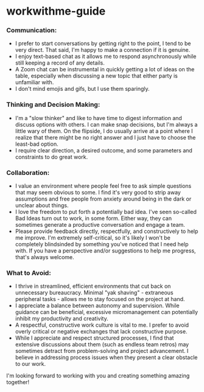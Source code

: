 # workwithme-guide

### Communication:

- I prefer to start conversations by getting right to the point, I tend to be very direct. That said, I'm happy to make a connection if it is genuine.
- I enjoy text-based chat as it allows me to respond asynchronously while still keeping a record of any details.
- A Zoom chat can be instrumental in quickly getting a lot of ideas on the table, especially when discussing a new topic that either party is unfamiliar with.
- I don't mind emojis and gifs, but I use them sparingly.

### Thinking and Decision Making:

- I'm a "slow thinker" and like to have time to digest information and discuss options with others. I can make snap decisions, but I'm always a little wary of them. On the flipside, I do usually arrive at a point where I realize that there might be no right answer and I just have to choose the least-bad option.
- I require clear direction, a desired outcome, and some parameters and constraints to do great work.

### Collaboration:

- I value an environment where people feel free to ask simple questions that may seem obvious to some. I find it's very good to strip away assumptions and free people from anxiety around being in the dark or unclear about things.
- I love the freedom to put forth a potentially bad idea. I've seen so-called Bad Ideas turn out to work, in some form. Either way, they can sometimes generate a productive conversation and engage a team.
- Please provide feedback directly, respectfully, and constructively to help me improve. I'm extremely self-critical, so it's likely I won't be completely blindsinded by something you've noticed that I need help with. If you have a perspective and/or suggestions to help me progress, that's always welcome.

### What to Avoid:

- I thrive in streamlined, efficient environments that cut back on unnecessary bureaucracy. Minimal "yak shaving" - extraneous peripheral tasks - allows me to stay focused on the project at hand.
- I appreciate a balance between autonomy and supervision. While guidance can be beneficial, excessive micromanagement can potentially inhibit my productivity and creativity.
- A respectful, constructive work culture is vital to me. I prefer to avoid overly critical or negative exchanges that lack constructive purpose.
- While I appreciate and respect structured processes, I find that extensive discussions about them (such as endless team retros) may sometimes detract from problem-solving and project advancement. I believe in addressing process issues when they present a clear obstacle to our work.


I'm looking forward to working with you and creating something amazing together!

